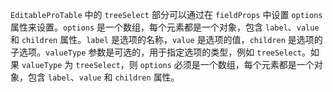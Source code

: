 `EditableProTable` 中的 `treeSelect` 部分可以通过在 `fieldProps` 中设置 `options` 属性来设置。`options` 是一个数组，每个元素都是一个对象，包含 `label`、`value` 和 `children` 属性。`label` 是选项的名称，`value` 是选项的值，`children` 是选项的子选项。`valueType` 参数是可选的，用于指定选项的类型，例如 `treeSelect`。如果 `valueType` 为 `treeSelect`，则 `options` 必须是一个数组，每个元素都是一个对象，包含 `label`、`value` 和 `children` 属性。
